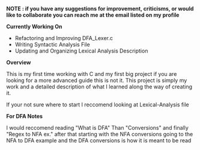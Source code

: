 **NOTE : if you have any suggestions for improvement, criticisms, or would like to collaborate you can reach me at the email listed on my profile**



**Currently Working On**

- Refactoring and Improving DFA_Lexer.c
- Writing Syntactic Analysis File
- Updating and Organizing Lexical Analysis Description


**Overview**
  
  This is my first time working with C and my first big project if you are looking for a more advanced guide this is not it. 
  This project is simply my work and a detailed description of what I learned along the way of creating it.

  
  If your not sure where to start I reccomend looking at Lexical-Analysis file




**For DFA Notes**
  
  I would reccomend reading "What is DFA" Than "Conversions" and finally "Regex to NFA ex." after that
  starting with the NFA conversions going to the NFA to DFA example and the DFA conversions is how it is meant to be read


